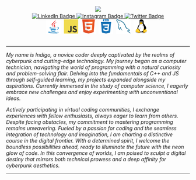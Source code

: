 
<div id="header" align="center">
  <img src="https://media4.giphy.com/media/Qo2dupDib32rkTY4hX/giphy.gif?cid=ecf05e47lssnqn79uraa1ecyn181v67cpijf2t37kjkvdqik&ep=v1_gifs_related&rid=giphy.gif&ct=s" width="300"/>
</div>

<div id="badges" align="center">
  <a href="https://www.linkedin.com/in/indigoziroldo/">
    <img src="https://img.shields.io/badge/LinkedIn-blue?style=for-the-badge&logo=linkedin&logoColor=white" alt="LinkedIn Badge"/>
  </a>
  <a href="https://www.instagram.com/indigoziroldo/">
    <img src="https://img.shields.io/badge/Instagram-blue?style=for-the-badge&logo=instagram&logoColor=white" alt="Instagram Badge"/>
  </a>
  <a href="https://twitter.com/IndigoZiroldo">
    <img src="https://img.shields.io/badge/Twitter-blue?style=for-the-badge&logo=twitter&logoColor=white" alt="Twitter Badge"/>
  </a>
</div>

<div id="devicons" align="center">
<img src="https://raw.githubusercontent.com/devicons/devicon/55609aa5bd817ff167afce0d965585c92040787a/icons/java/java-original.svg" title="Java" alt="Java" width="40" height="40"/>&nbsp;
<img src="https://github.com/devicons/devicon/blob/master/icons/javascript/javascript-original.svg" title="JavaScript" alt="JavaScript" width="40" height="40"/>&nbsp;
<img src="https://github.com/devicons/devicon/blob/master/icons/html5/html5-original.svg" title="HTML5" alt="HTML" width="40" height="40"/>&nbsp;
<img src="https://github.com/devicons/devicon/blob/master/icons/css3/css3-plain-wordmark.svg"  title="CSS3" alt="CSS" width="40" height="40"/>&nbsp;
<img src="https://raw.githubusercontent.com/devicons/devicon/55609aa5bd817ff167afce0d965585c92040787a/icons/mysql/mysql-plain.svg" title="MySQL"  alt="MySQL" width="40" height="40"/>&nbsp;
<img src="https://raw.githubusercontent.com/devicons/devicon/55609aa5bd817ff167afce0d965585c92040787a/icons/linux/linux-original.svg" title="Linux"  alt="Linux" width="40" height="40"/>&nbsp;
  
</div>

<br>
<hr>

  <em>
My name is Indigo, a novice coder deeply captivated by the realms of cyberpunk and cutting-edge technology. My journey began as a computer technician, navigating the world of programming with a natural curiosity and problem-solving flair. Delving into the fundamentals of C++ and JS through self-guided learning, my projects expanded alongside my aspirations. Currently immersed in the study of computer science, I eagerly embrace new challenges and enjoy experimenting with unconventional ideas.

Actively participating in virtual coding communities, I exchange experiences with fellow enthusiasts, always eager to learn from others. Despite facing obstacles, my commitment to mastering programming remains unwavering. Fueled by a passion for coding and the seamless integration of technology and imagination, I am charting a distinctive course in the digital frontier. With a determined spirit, I welcome the boundless possibilities ahead, ready to illuminate the future with the neon glow of code. In this convergence of worlds, I am poised to sculpt a digital destiny that mirrors both technical prowess and a deep affinity for cyberpunk aesthetics.
</em>

<hr>
<!--
**indigoziroldo/indigoziroldo** is a ✨ _special_ ✨ repository because its `README.md` (this file) appears on your GitHub profile.

Here are some ideas to get you started:

- 🔭 I’m currently working on ...
- 🌱 I’m currently learning ...
- 👯 I’m looking to collaborate on ...
- 🤔 I’m looking for help with ...
- 💬 Ask me about ...
- 📫 How to reach me: ...
- 😄 Pronouns: ...
- ⚡ Fun fact: ...
-->
